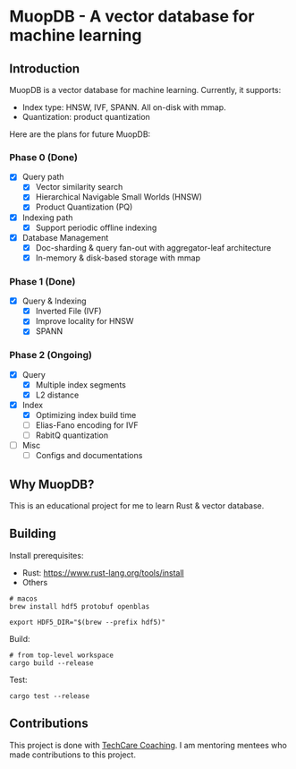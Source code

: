 # MuopDB - A vector database for machine learning

## Introduction

MuopDB is a vector database for machine learning. Currently, it supports:
* Index type: HNSW, IVF, SPANN. All on-disk with mmap.
* Quantization: product quantization

Here are the plans for future MuopDB:
### Phase 0 (Done)
- [x] Query path
  - [x] Vector similarity search
  - [x] Hierarchical Navigable Small Worlds (HNSW)
  - [x] Product Quantization (PQ)
- [x] Indexing path
  - [x] Support periodic offline indexing
- [x] Database Management
  - [x] Doc-sharding & query fan-out with aggregator-leaf architecture
  - [x] In-memory & disk-based storage with mmap
### Phase 1 (Done)
- [x] Query & Indexing
  - [x] Inverted File (IVF)
  - [x] Improve locality for HNSW
  - [x] SPANN
### Phase 2 (Ongoing)
- [x] Query
  - [x] Multiple index segments
  - [x] L2 distance
- [x] Index
  - [x] Optimizing index build time
  - [ ] Elias-Fano encoding for IVF
  - [ ] RabitQ quantization
- [ ] Misc
  - [ ] Configs and documentations

## Why MuopDB?
This is an educational project for me to learn Rust & vector database.

## Building

Install prerequisites:
* Rust: https://www.rust-lang.org/tools/install
* Others
```
# macos
brew install hdf5 protobuf openblas

export HDF5_DIR="$(brew --prefix hdf5)"
```

Build:
```
# from top-level workspace
cargo build --release
```

Test:
```
cargo test --release
```

## Contributions
This project is done with [TechCare Coaching](https://techcarecoaching.com/). I am mentoring mentees who made contributions to this project.
